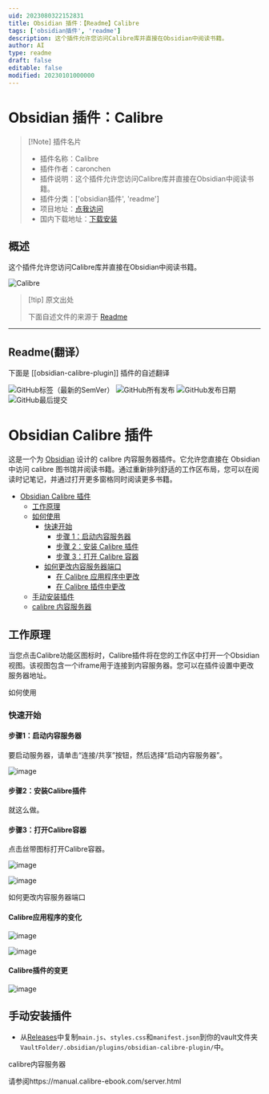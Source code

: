 ```yaml
---
uid: 2023080322152831
title: Obsidian 插件：【Readme】Calibre
tags: ['obsidian插件', 'readme']
description: 这个插件允许您访问Calibre库并直接在Obsidian中阅读书籍。
author: AI
type: readme
draft: false
editable: false
modified: 20230101000000
---
```


# Obsidian 插件：Calibre

> [!Note] 插件名片
> - 插件名称：Calibre
> - 插件作者：caronchen
> - 插件说明：这个插件允许您访问Calibre库并直接在Obsidian中阅读书籍。
> - 插件分类：['obsidian插件', 'readme']
> - 项目地址：[点我访问](https://github.com/caronchen/obsidian-calibre-plugin)
> - 国内下载地址：[下载安装](https://pkmer.cn/products/plugin/pluginMarket/?obsidian-calibre-plugin)

## 概述

这个插件允许您访问Calibre库并直接在Obsidian中阅读书籍。

![Calibre](https://cdn.pkmer.cn/covers/obsidian-calibre-plugin.png!pkmer)

> [!tip] 原文出处
> 
>下面自述文件的来源于 [Readme](https://ghproxy.net/https://raw.githubusercontent.com/caronchen/obsidian-calibre-plugin/master/README.md)
> 

---

## Readme(翻译）

下面是 [[obsidian-calibre-plugin]] 插件的自述翻译


![GitHub标签（最新的SemVer）](https://img.shields.io/github/v/tag/caronchen/obsidian-calibre-plugin) ![GitHub所有发布](https://img.shields.io/github/downloads/caronchen/obsidian-calibre-plugin/total) ![GitHub发布日期](https://img.shields.io/github/release-date/caronchen/obsidian-calibre-plugin) ![GitHub最后提交](https://img.shields.io/github/last-commit/caronchen/obsidian-calibre-plugin)
# Obsidian Calibre 插件

这是一个为 [Obsidian](https://obsidian.md) 设计的 calibre 内容服务器插件。它允许您直接在 Obsidian 中访问 calibre 图书馆并阅读书籍。通过重新排列舒适的工作区布局，您可以在阅读时记笔记，并通过打开更多窗格同时阅读更多书籍。

- [Obsidian Calibre 插件](#obsidian-calibre-plugin)
	- [工作原理](#how-it-works)
	- [如何使用](#how-to-use)
		- [快速开始](#start-quickly)
			- [步骤 1：启动内容服务器](#step-1-start-content-server)
			- [步骤 2：安装 Calibre 插件](#step-2-install-calibre-plugin)
			- [步骤 3：打开 Calibre 容器](#step-3-open-calibre-container)
		- [如何更改内容服务器端口](#how-to-change-content-server-port)
			- [在 Calibre 应用程序中更改](#change-in-calibre-application)
			- [在 Calibre 插件中更改](#change-in-calibre-plugin)
	- [手动安装插件](#manually-installing-the-plugin)
	- [calibre 内容服务器](#the-calibre-content-server)

## 工作原理
当您点击Calibre功能区图标时，Calibre插件将在您的工作区中打开一个Obsidian视图。该视图包含一个iframe用于连接到内容服务器。您可以在插件设置中更改服务器地址。

如何使用

### 快速开始

#### 步骤1：启动内容服务器
要启动服务器，请单击“连接/共享”按钮，然后选择“启动内容服务器”。

![image](https://user-images.githubusercontent.com/150803/143490663-afc3b418-a36e-422a-bab7-97b09237b507.png)

#### 步骤2：安装Calibre插件
就这么做。

#### 步骤3：打开Calibre容器
点击丝带图标打开Calibre容器。

![image](https://user-images.githubusercontent.com/150803/143490701-b7eedf79-b555-49e7-ad67-1a55da714c46.png)

![image](https://user-images.githubusercontent.com/150803/143516737-05d428df-88fc-40a9-a26b-cd163683d607.png)

如何更改内容服务器端口

#### Calibre应用程序的变化
![image](https://user-images.githubusercontent.com/150803/143490820-094fd57d-8150-4b82-a678-a81e3f15614e.png)

![image](https://user-images.githubusercontent.com/150803/143490891-58dcb930-c0c6-40ee-9256-ab25164a77ec.png)

#### Calibre插件的变更
![image](https://user-images.githubusercontent.com/150803/143490977-89e98839-0861-44c5-a002-b855a26f00ae.png)

## 手动安装插件

- 从[Releases](https://github.com/caronchen/obsidian-calibre-plugin/releases)中复制`main.js`、`styles.css`和`manifest.json`到你的vault文件夹`VaultFolder/.obsidian/plugins/obsidian-calibre-plugin/`中。

calibre内容服务器

请参阅https://manual.calibre-ebook.com/server.html



